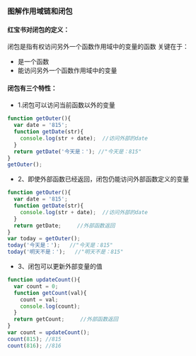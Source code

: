 ### 图解作用域链和闭包
#### 红宝书对闭包的定义：
闭包是指有权访问另外一个函数作用域中的变量的函数
关键在于：
* 是一个函数
* 能访问另外一个函数作用域中的变量

#### 闭包有三个特性：
* 1.闭包可以访问当前函数以外的变量
```js
function getOuter(){
  var date = '815';
  function getDate(str){
    console.log(str + date);  //访问外部的date
  }
  return getDate('今天是：'); //"今天是：815"
}
getOuter();
```
* 2、即使外部函数已经返回，闭包仍能访问外部函数定义的变量
```js
function getOuter(){
  var date = '815';
  function getDate(str){
    console.log(str + date);  //访问外部的date
  }
  return getDate;     //外部函数返回
}
var today = getOuter();
today('今天是：');   //"今天是：815"
today('明天不是：');   //"明天不是：815"
```
* 3、闭包可以更新外部变量的值

```js
function updateCount(){
  var count = 0;
  function getCount(val){
    count = val;
    console.log(count);
  }
  return getCount;     //外部函数返回
}
var count = updateCount();
count(815); //815
count(816); //816
```